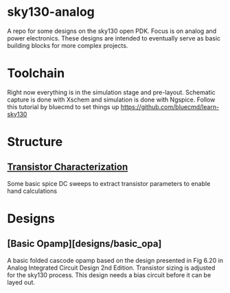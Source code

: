 # sky130-analog
A repo for some designs on the sky130 open PDK. Focus is on analog and power electronics. These designs are intended to eventually serve as basic building blocks for more complex projects. 

# Toolchain 
Right now everything is in the simulation stage and pre-layout. Schematic capture is done with Xschem and simulation is done with Ngspice. Follow this tutorial by bluecmd to set things up https://github.com/bluecmd/learn-sky130

# Structure 
## [Transistor Characterization](device)
Some basic spice DC sweeps to extract transistor parameters to enable hand calculations


# Designs 
## [Basic Opamp][designs/basic_opa] 
  A basic folded cascode opamp based on the design presented in Fig 6.20 in Analog Integrated Circuit Design 2nd Edition. Transistor sizing is adjusted for the sky130 process. This design needs a bias circuit before it can be layed out. 



